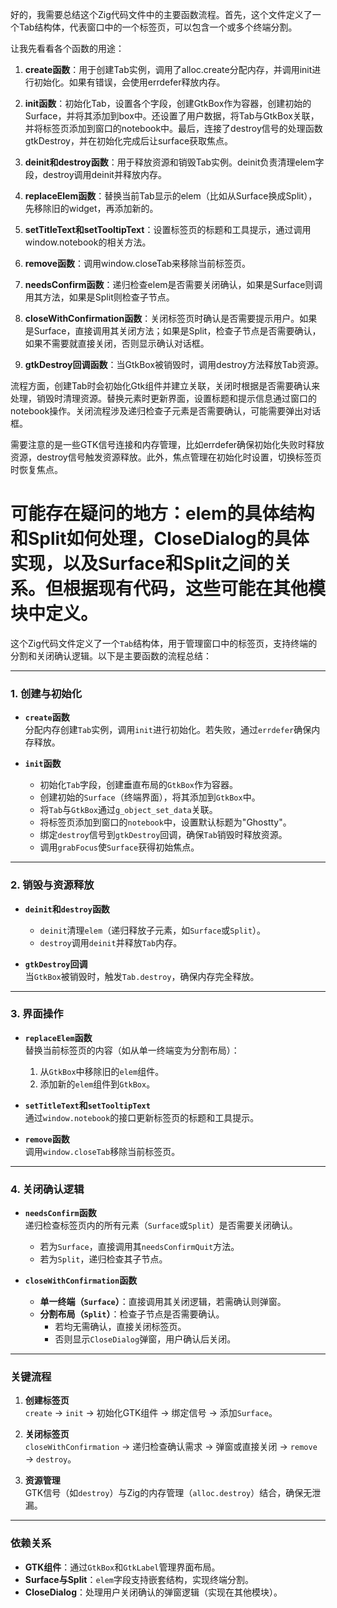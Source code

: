 好的，我需要总结这个Zig代码文件中的主要函数流程。首先，这个文件定义了一个Tab结构体，代表窗口中的一个标签页，可以包含一个或多个终端分割。

让我先看看各个函数的用途：

1. **create函数**：用于创建Tab实例，调用了alloc.create分配内存，并调用init进行初始化。如果有错误，会使用errdefer释放内存。

2. **init函数**：初始化Tab，设置各个字段，创建GtkBox作为容器，创建初始的Surface，并将其添加到box中。还设置了用户数据，将Tab与GtkBox关联，并将标签页添加到窗口的notebook中。最后，连接了destroy信号的处理函数gtkDestroy，并在初始化完成后让surface获取焦点。

3. **deinit和destroy函数**：用于释放资源和销毁Tab实例。deinit负责清理elem字段，destroy调用deinit并释放内存。

4. **replaceElem函数**：替换当前Tab显示的elem（比如从Surface换成Split），先移除旧的widget，再添加新的。

5. **setTitleText和setTooltipText**：设置标签页的标题和工具提示，通过调用window.notebook的相关方法。

6. **remove函数**：调用window.closeTab来移除当前标签页。

7. **needsConfirm函数**：递归检查elem是否需要关闭确认，如果是Surface则调用其方法，如果是Split则检查子节点。

8. **closeWithConfirmation函数**：关闭标签页时确认是否需要提示用户。如果是Surface，直接调用其关闭方法；如果是Split，检查子节点是否需要确认，如果不需要就直接关闭，否则显示确认对话框。

9. **gtkDestroy回调函数**：当GtkBox被销毁时，调用destroy方法释放Tab资源。

流程方面，创建Tab时会初始化Gtk组件并建立关联，关闭时根据是否需要确认来处理，销毁时清理资源。替换元素时更新界面，设置标题和提示信息通过窗口的notebook操作。关闭流程涉及递归检查子元素是否需要确认，可能需要弹出对话框。

需要注意的是一些GTK信号连接和内存管理，比如errdefer确保初始化失败时释放资源，destroy信号触发资源释放。此外，焦点管理在初始化时设置，切换标签页时恢复焦点。

可能存在疑问的地方：elem的具体结构和Split如何处理，CloseDialog的具体实现，以及Surface和Split之间的关系。但根据现有代码，这些可能在其他模块中定义。
================================================
这个Zig代码文件定义了一个`Tab`结构体，用于管理窗口中的标签页，支持终端的分割和关闭确认逻辑。以下是主要函数的流程总结：

---

### **1. 创建与初始化**
- **`create`函数**  
  分配内存创建`Tab`实例，调用`init`进行初始化。若失败，通过`errdefer`确保内存释放。

- **`init`函数**  
  - 初始化`Tab`字段，创建垂直布局的`GtkBox`作为容器。  
  - 创建初始的`Surface`（终端界面），将其添加到`GtkBox`中。  
  - 将`Tab`与`GtkBox`通过`g_object_set_data`关联。  
  - 将标签页添加到窗口的`notebook`中，设置默认标题为"Ghostty"。  
  - 绑定`destroy`信号到`gtkDestroy`回调，确保`Tab`销毁时释放资源。  
  - 调用`grabFocus`使`Surface`获得初始焦点。

---

### **2. 销毁与资源释放**
- **`deinit`和`destroy`函数**  
  - `deinit`清理`elem`（递归释放子元素，如`Surface`或`Split`）。  
  - `destroy`调用`deinit`并释放`Tab`内存。

- **`gtkDestroy`回调**  
  当`GtkBox`被销毁时，触发`Tab.destroy`，确保内存完全释放。

---

### **3. 界面操作**
- **`replaceElem`函数**  
  替换当前标签页的内容（如从单一终端变为分割布局）：  
  1. 从`GtkBox`中移除旧的`elem`组件。  
  2. 添加新的`elem`组件到`GtkBox`。

- **`setTitleText`和`setTooltipText`**  
  通过`window.notebook`的接口更新标签页的标题和工具提示。

- **`remove`函数**  
  调用`window.closeTab`移除当前标签页。

---

### **4. 关闭确认逻辑**
- **`needsConfirm`函数**  
  递归检查标签页内的所有元素（`Surface`或`Split`）是否需要关闭确认。  
  - 若为`Surface`，直接调用其`needsConfirmQuit`方法。  
  - 若为`Split`，递归检查其子节点。

- **`closeWithConfirmation`函数**  
  - **单一终端（`Surface`）**：直接调用其关闭逻辑，若需确认则弹窗。  
  - **分割布局（`Split`）**：检查子节点是否需要确认。  
    - 若均无需确认，直接关闭标签页。  
    - 否则显示`CloseDialog`弹窗，用户确认后关闭。

---

### **关键流程**
1. **创建标签页**  
   `create` → `init` → 初始化GTK组件 → 绑定信号 → 添加`Surface`。

2. **关闭标签页**  
   `closeWithConfirmation` → 递归检查确认需求 → 弹窗或直接关闭 → `remove` → `destroy`。

3. **资源管理**  
   GTK信号（如`destroy`）与Zig的内存管理（`alloc.destroy`）结合，确保无泄漏。

---

### **依赖关系**
- **GTK组件**：通过`GtkBox`和`GtkLabel`管理界面布局。  
- **Surface与Split**：`elem`字段支持嵌套结构，实现终端分割。  
- **CloseDialog**：处理用户关闭确认的弹窗逻辑（实现在其他模块）。